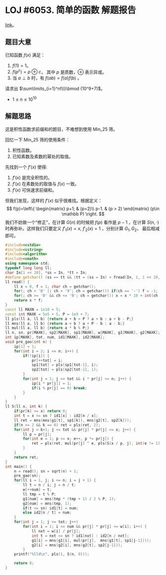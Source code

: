 # LOJ #6053. 简单的函数 解题报告

[link](https://loj.ac/p/6053)。

## 题目大意

已知函数 $f(x)$ 满足：

1.  $f(1)=1$。
2.  $f(p^c)=p\oplus c$， 其中 $p$ 是质数，$\oplus$ 表示异或。
3.  当 $a\perp b$ 时，有 $f(ab)=f(a)f(b)$ 。

请求出 $\sum\limits_{i=1}^nf(i)\bmod (10^9+7)$。

-   $1\le n\le 10^{10}$

## 解题思路

这是积性函数求前缀和的题目，不难想到使用 Min_25 筛。

回忆一下 Min_25 筛的使用条件：

1.  积性函数。
2.  已知素数及素数的幂处的取值。

先找到一个 $f'(x)$ 使得:

1.  $f'(x)$ 是完全积性的。
2.  $f'(x)$ 在素数处的取值与 $f(x)$ 一致。
3.  $f'(x)$ 可快速求前缀和。

但我们发现，这样的 $f'(x)$ 似乎很难找。根据定义：
$$
f(p)=\left\{
\begin{matrix}
p+1; & (p=2)\\
p-1. & (p > 2)
\end{matrix}
(p\in \mathbb P)
\right.
$$
我们不妨做一个“修正”，在计算 $G(n)$ 的时候把 $f(p)$ 看作是 $p-1$ ，在计算 $S(n,\cdot)$ 时再弥补。这样我们只要定义 $f'_1(x)=x$, $f'_2(x)=1$ ，分别计算 $G_1,G_2$， 最后相减即可。

```cpp
#include<cstdio>
#include<cstring>
#include<algorithm>
#include<cmath>
using namespace std;
typedef long long ll;
char In[1 << 20], *ss = In, *tt = In;
#define getchar() (ss == tt && (tt = (ss = In) + fread(In, 1, 1 << 20, stdin), ss == tt) ? EOF : *ss++)
ll read() {
	ll x = 0, f = 1; char ch = getchar();
	for(; ch < '0' || ch > '9'; ch = getchar()) if(ch == '-') f = -1;
	for(; ch >= '0' && ch <= '9'; ch = getchar()) x = x * 10 + int(ch - '0');
	return x * f;
}
const ll MAXN = 1e10 + 5;
const int MAXK = 5e5 + 5, P = 1e9 + 7;
ll pls(ll a, ll b) {return a + b < P ? a + b : a + b - P;}
ll mns(ll a, ll b) {return a < b ? a + P - b : a - b;}
ll mul(ll a, ll b) {return a * b % P;}
ll n, sn, pr[MAXK], sp2[MAXK], sp1[MAXK], w[MAXK], g1[MAXK], g2[MAXK];
int ip[MAXK], tot, num, id1[MAXK], id2[MAXK];
void pre_gao(int n) {
	ip[1] = 1; 
	for(int i = 2; i <= n; i++) {
		if(!ip[i]) {
			pr[++tot] = i;
			sp1[tot] = pls(sp1[tot-1], i);
			sp2[tot] = pls(sp2[tot-1], 1);
		}
		for(int j = 1; j <= tot && i * pr[j] <= n; j++) {
			ip[i * pr[j]] = 1;
			if(i % pr[j] == 0) break;
		}
	}
}
ll S(ll x, int k) {
	if(pr[k] >= x) return 0;
	int t = x <= sn ? id1[x] : id2[n / x];
	ll ret = mns(mns(g1[t], sp1[k]), mns(g2[t], sp2[k]));
	if(n >= 2 && k == 0) ret = pls(ret, 2);
	for(int j = k+1; j <= tot && pr[j] * pr[j] <= x; j++) {
		ll p = pr[j];
		for(int e = 1; p <= x; e++, p *= pr[j]) {
			ret = pls(ret, mul(pr[j] ^ e, pls(S(x / p, j), int(e != 1))));
		}
	}
	return ret;
}
int main() {
	n = read(); sn = sqrt(n) + 1;
	pre_gao(sn);
	for(ll i = 1, j; i <= n; i = j + 1) {
		ll t = n / i; j = n / t;
		w[++num] = t;
		ll tmp = t % P;
		g1[num] = mns(tmp * (tmp + 1) / 2 % P, 1);
		g2[num] = mns(tmp, 1);
		if(t <= sn) id1[t] = num;
		else id2[n / t] = num;
	}
	for(int j = 1; j <= tot; j++)
		for(int i = 1; i <= num && pr[j] * pr[j] <= w[i]; i++) {
			ll nxt = w[i] / pr[j];
			int t = nxt <= sn ? id1[nxt] : id2[n / nxt];
			g1[i] = mns(g1[i], mul(pr[j],  mns(g1[t], sp1[j-1])));
			g2[i] = mns(g2[i], mns(g2[t], sp2[j-1]));
		}
	printf("%lld\n", pls(1, S(n, 0)));

	return 0;
}
```

